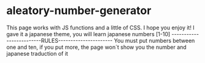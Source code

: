 # aleatory-number-generator
This page works with JS functions and a little of CSS. I hope you enjoy it!
I gave it a japanese theme, you will learn japanese numbers [1-10] 
-------------------------RULES----------------------
You must put numbers between one and ten, if you put more, the page won´t show you the number and japanese traduction of it
